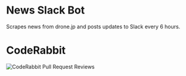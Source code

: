 # News Slack Bot

Scrapes news from drone.jp and posts updates to Slack every 6 hours.

# CodeRabbit
![CodeRabbit Pull Request Reviews](https://img.shields.io/coderabbit/prs/github/PheasantDevil/news-slack-bot?utm_source=oss&utm_medium=github&utm_campaign=PheasantDevil%2Fnews-slack-bot&labelColor=171717&color=FF570A&link=https%3A%2F%2Fcoderabbit.ai&label=CodeRabbit+Reviews)